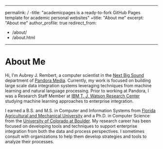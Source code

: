 ---
 permalink: /
-title: "academicpages is a ready-to-fork GitHub Pages template for academic personal websites"
+title: "About me"
 excerpt: "About me"
 author_profile: true
 redirect_from: 
   - /about/
   - /about.html
 ---

About Me
 ======

Hi, I'm Aubrey J. Rembert, a computer scientist in the [Next Big Sound](www.nextbigsound.com) department of [Pandora Media](www.pandora.com). Currently, my work is focused on building large scale data integration systems leveraging techniques from machine learning and natural language processing. Prior to working at Pandora, I was a Research Staff Member at [IBM T. J. Watson Research Center](www.research.ibm.com) studying machine learning approaches to enterprise integration.
 
I earned a B.S. and M.S. in Computer and Information Systems from [Florida Agricultural and Mechanical University](www.famu.com) and a Ph.D. in Computer Science from the [University of Colorado at Boulder](www.colorado.edu). My research career has been focused on developing tools and techniques to support enterprise integration from both the data and process perspectives. I sometimes consult with organizations to help them develop strategies and tools to analyze their processes.
